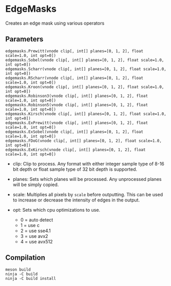# EdgeMasks

Creates an edge mask using various operators


## Parameters

    edgemasks.Prewitt(vnode clip[, int[] planes=[0, 1, 2], float scale=1.0, int opt=0])
    edgemasks.Sobel(vnode clip[, int[] planes=[0, 1, 2], float scale=1.0, int opt=0])
    edgemasks.Scharr(vnode clip[, int[] planes=[0, 1, 2], float scale=1.0, int opt=0])
    edgemasks.RScharr(vnode clip[, int[] planes=[0, 1, 2], float scale=1.0, int opt=0])
    edgemasks.Kroon(vnode clip[, int[] planes=[0, 1, 2], float scale=1.0, int opt=0])
    edgemasks.Robinson3(vnode clip[, int[] planes=[0, 1, 2], float scale=1.0, int opt=0])
    edgemasks.Robinson5(vnode clip[, int[] planes=[0, 1, 2], float scale=1.0, int opt=0])
    edgemasks.Kirsch(vnode clip[, int[] planes=[0, 1, 2], float scale=1.0, int opt=0])
    edgemasks.ExPrewitt(vnode clip[, int[] planes=[0, 1, 2], float scale=1.0, int opt=0])
    edgemasks.ExSobel(vnode clip[, int[] planes=[0, 1, 2], float scale=1.0, int opt=0])
    edgemasks.FDoG(vnode clip[, int[] planes=[0, 1, 2], float scale=1.0, int opt=0])
    edgemasks.ExKirsch(vnode clip[, int[] planes=[0, 1, 2], float scale=1.0, int opt=0])

- clip: Clip to process. Any format with either integer sample type of 8-16 bit depth or float sample type of 32 bit depth is supported.

- planes: Sets which planes will be processed. Any unprocessed planes will be simply copied.

- scale: Multiplies all pixels by `scale` before outputting. This can be used to increase or decrease the intensity of edges in the output.

- opt: Sets which cpu optimizations to use.
  - 0 = auto detect
  - 1 = use c
  - 2 = use sse4.1
  - 3 = use avx2
  - 4 = use avx512


## Compilation

```
meson build
ninja -C build
ninja -C build install
```
